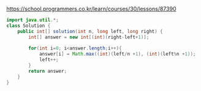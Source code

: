 https://school.programmers.co.kr/learn/courses/30/lessons/87390

```java
import java.util.*;
class Solution {
    public int[] solution(int n, long left, long right) {
        int[] answer = new int[(int)(right-left+1)];
        
        for(int i=0; i<answer.length;i++){
            answer[i] = Math.max((int)(left/n +1), (int)(left%n +1));
            left++;
        }
        return answer;
    }
}
```
